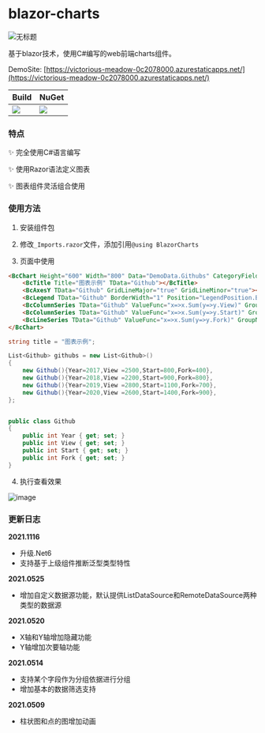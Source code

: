 # blazor-charts

![无标题](https://user-images.githubusercontent.com/7581981/116421071-1b6f9380-a871-11eb-88a6-9abb8e1b165f.png)

基于blazor技术，使用C#编写的web前端charts组件。

DemoSite: [https://victorious-meadow-0c2078000.azurestaticapps.net/](https://victorious-meadow-0c2078000.azurestaticapps.net/)

| Build | NuGet |
|--|--|
|![](https://github.com/TimChen44/blazor-charts/workflows/.NET/badge.svg)|[![](https://img.shields.io/nuget/v/BlazorCharts.svg)](https://www.nuget.org/packages/BlazorCharts)|

### 特点

✨ 完全使用C#语言编写

✨ 使用Razor语法定义图表

✨ 图表组件灵活组合使用

### 使用方法

1. 安装组件包

2. 修改`_Imports.razor`文件，添加引用`@using BlazorCharts`

3. 页面中使用

```html
<BcChart Height="600" Width="800" Data="DemoData.Githubs" CategoryField="x=>x.Year.ToString()">
	<BcTitle Title="图表示例" TData="Github"></BcTitle>
	<BcAxesY TData="Github" GridLineMajor="true" GridLineMinor="true"></BcAxesY>
	<BcLegend TData="Github" BorderWidth="1" Position="LegendPosition.Bottom"></BcLegend>
	<BcColumnSeries TData="Github" ValueFunc="x=>x.Sum(y=>y.View)" GroupName="View"></BcColumnSeries>
	<BcColumnSeries TData="Github" ValueFunc="x=>x.Sum(y=>y.Start)" GroupName="Start"></BcColumnSeries>
	<BcLineSeries TData="Github" ValueFunc="x=>x.Sum(y=>y.Fork)" GroupName="Fork" IsSecondaryAxis="true"></BcLineSeries>
</BcChart>
```

```csharp
string title = "图表示例";

List<Github> githubs = new List<Github>()
{
    new Github(){Year=2017,View =2500,Start=800,Fork=400},
    new Github(){Year=2018,View =2200,Start=900,Fork=800},
    new Github(){Year=2019,View =2800,Start=1100,Fork=700},
    new Github(){Year=2020,View =2600,Start=1400,Fork=900},
};


public class Github
{
    public int Year { get; set; }
    public int View { get; set; }
    public int Start { get; set; }
    public int Fork { get; set; }
}
```

4. 执行查看效果

![image](https://user-images.githubusercontent.com/7581981/119677769-95e00300-be71-11eb-869b-7755b06df2a5.png)

### 更新日志

**2021.1116**
- 升级.Net6
- 支持基于上级组件推断泛型类型特性

**2021.0525**
- 增加自定义数据源功能，默认提供ListDataSource和RemoteDataSource两种类型的数据源

**2021.0520**
- X轴和Y轴增加隐藏功能
- Y轴增加次要轴功能

**2021.0514**
- 支持某个字段作为分组依据进行分组
- 增加基本的数据筛选支持

**2021.0509**
- 柱状图和点的图增加动画

